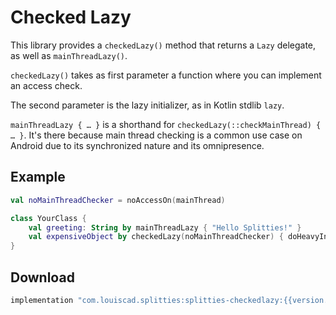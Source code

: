 # Checked Lazy
This library provides a `checkedLazy()` method that returns a `Lazy` delegate,
as well as `mainThreadLazy()`.

`checkedLazy()` takes as first parameter a function where you can implement an access check.

The second parameter is the lazy initializer, as in Kotlin stdlib `lazy`.

`mainThreadLazy { … }` is a shorthand for `checkedLazy(::checkMainThread) { … }`.
It's there because main thread checking is a common use case on Android due to
its synchronized nature and its omnipresence.

## Example

```kotlin
val noMainThreadChecker = noAccessOn(mainThread)

class YourClass {
    val greeting: String by mainThreadLazy { "Hello Splitties!" }
    val expensiveObject by checkedLazy(noMainThreadChecker) { doHeavyInstantiation() }
}
```

## Download

```groovy
implementation "com.louiscad.splitties:splitties-checkedlazy:{{version.splitties2}}"
```
